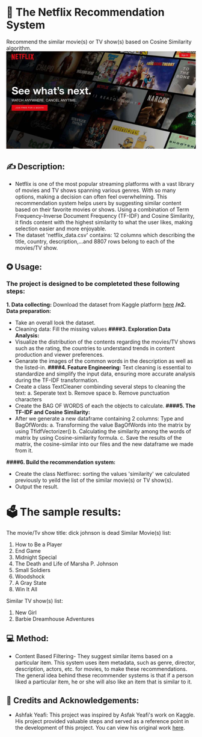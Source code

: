 # 🎥 **The Netflix Recommendation System**
Recommend the similar movie(s) or TV show(s) based on Cosine Similarity algorithm.
![cover](materials/cover.jpg)

## ✍ Description:
- Netflix is one of the most popular streaming platforms with a vast library of movies and TV shows spanning various genres. With so many options, making a decision can often feel overwhelming. This recommendation system helps users by suggesting similar content based on their favorite movies or shows. Using a combination of Term Frequency-Inverse Document Frequency (TF-IDF) and Cosine Similarity, it finds content with the highest similarity to what the user likes, making selection easier and more enjoyable.
- The dataset 'netflix_data.csv' contains: 12 columns which describing the title, country, description,...and 8807 rows belong to each of the movies/TV show.


## ✪ Usage:
### The project is designed to be completeted these following steps:
**1. Data collecting:** Download the dataset from Kaggle platform [here](https://www.kaggle.com/datasets/ashfakyeafi/netflix-movies-and-shows-dataset)
**/n2. Data preparation:**
   - Take an overall look the dataset.
   - Cleaning data: Fill the missing values
**####3. Exploration Data Analysis:**
   - Visualize the distribution of the contents regarding the movies/TV shows such as the rating, the countries to understand trends in content production and viewer preferences.
   - Genarate the images of the common words in the description as well as the listed-in.
**####4. Feature Engineering:**
Text cleaning is essential to standardize and simplify the input data, ensuring more accurate analysis during the TF-IDF transformation.
   - Create a class TextCleaner combinding several steps to cleaning the text:
     a. Seperate text
     b. Remove space
     b. Remove punctuation characters
   - Create the BAG OF WORDS of each the objects to calculate.
**####5. The TF-IDF and Cosine Similarity:**
   - After we generate a new dataframe containing 2 columns: Type and BagOfWords:
     a. Transforming the value BagOfWords into the matrix by using TfidfVectorizer()
     b. Calculating the similarity among the words of matrix by using Cosine-similarity formula.
     c. Save the results of the matrix, the cosine-similar into our files and the new dataframe we made from it.

**####6. Build the recommendation system:**
  -  Create the class Netfixrec: sorting the values 'similarity' we calculated previously to yeild the list of the similar movie(s) or TV show(s).
  -  Output the result.
# 🗳️ The sample results:
The movie/Tv show title: dick johnson is dead
Similar Movie(s) list:
1. How to Be a Player
2. End Game
3. Midnight Special
4. The Death and Life of Marsha P. Johnson
5. Small Soldiers
6. Woodshock
7. A Gray State
8. Win It All

Similar TV show(s) list:
1. New Girl
2. Barbie Dreamhouse Adventures

   
## 💻 Method:
- Content Based Filtering- They suggest similar items based on a particular item. This system uses item metadata, such as genre, director, description, actors, etc. for movies, to make these recommendations. The general idea behind these recommender systems is that if a person liked a particular item, he or she will also like an item that is similar to it.

  

## 🔖 Credits and Acknowledgements:
- Ashfak Yeafi: This project was inspired by Asfak Yeafi's work on Kaggle. His project provided valuable steps and served as a reference point in the development of this project. You can view his original work [here](https://www.kaggle.com/code/ashfakyeafi/movie-recommendation-system).




